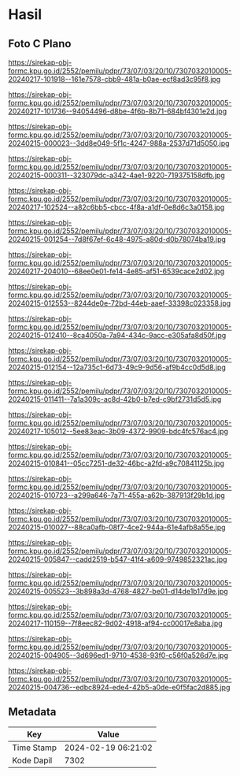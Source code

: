 # Hasil

## Foto C Plano

https://sirekap-obj-formc.kpu.go.id/2552/pemilu/pdpr/73/07/03/20/10/7307032010005-20240217-101918--161e7578-cbb9-481a-b0ae-ecf8ad3c95f8.jpg

https://sirekap-obj-formc.kpu.go.id/2552/pemilu/pdpr/73/07/03/20/10/7307032010005-20240217-101736--94054496-d8be-4f6b-8b71-684bf4301e2d.jpg

https://sirekap-obj-formc.kpu.go.id/2552/pemilu/pdpr/73/07/03/20/10/7307032010005-20240215-000023--3dd8e049-5f1c-4247-988a-2537d71d5050.jpg

https://sirekap-obj-formc.kpu.go.id/2552/pemilu/pdpr/73/07/03/20/10/7307032010005-20240215-000311--323079dc-a342-4ae1-9220-719375158dfb.jpg

https://sirekap-obj-formc.kpu.go.id/2552/pemilu/pdpr/73/07/03/20/10/7307032010005-20240217-102524--a82c6bb5-cbcc-4f8a-a1df-0e8d6c3a0158.jpg

https://sirekap-obj-formc.kpu.go.id/2552/pemilu/pdpr/73/07/03/20/10/7307032010005-20240215-001254--7d8f67ef-6c48-4975-a80d-d0b78074ba19.jpg

https://sirekap-obj-formc.kpu.go.id/2552/pemilu/pdpr/73/07/03/20/10/7307032010005-20240217-204010--68ee0e01-fe14-4e85-af51-6539cace2d02.jpg

https://sirekap-obj-formc.kpu.go.id/2552/pemilu/pdpr/73/07/03/20/10/7307032010005-20240215-012553--8244de0e-72bd-44eb-aaef-33398c023358.jpg

https://sirekap-obj-formc.kpu.go.id/2552/pemilu/pdpr/73/07/03/20/10/7307032010005-20240215-012410--8ca4050a-7a94-434c-9acc-e305afa8d50f.jpg

https://sirekap-obj-formc.kpu.go.id/2552/pemilu/pdpr/73/07/03/20/10/7307032010005-20240215-012154--12a735c1-6d73-49c9-9d56-af9b4cc0d5d8.jpg

https://sirekap-obj-formc.kpu.go.id/2552/pemilu/pdpr/73/07/03/20/10/7307032010005-20240215-011411--7a1a309c-ac8d-42b0-b7ed-c9bf2731d5d5.jpg

https://sirekap-obj-formc.kpu.go.id/2552/pemilu/pdpr/73/07/03/20/10/7307032010005-20240217-105012--5ee83eac-3b09-4372-9909-bdc4fc576ac4.jpg

https://sirekap-obj-formc.kpu.go.id/2552/pemilu/pdpr/73/07/03/20/10/7307032010005-20240215-010841--05cc7251-de32-46bc-a2fd-a9c70841125b.jpg

https://sirekap-obj-formc.kpu.go.id/2552/pemilu/pdpr/73/07/03/20/10/7307032010005-20240215-010723--a299a646-7a71-455a-a62b-387913f29b1d.jpg

https://sirekap-obj-formc.kpu.go.id/2552/pemilu/pdpr/73/07/03/20/10/7307032010005-20240215-010027--88ca0afb-08f7-4ce2-944a-61e4afb8a55e.jpg

https://sirekap-obj-formc.kpu.go.id/2552/pemilu/pdpr/73/07/03/20/10/7307032010005-20240215-005847--cadd2519-b547-41f4-a609-9749852321ac.jpg

https://sirekap-obj-formc.kpu.go.id/2552/pemilu/pdpr/73/07/03/20/10/7307032010005-20240215-005523--3b898a3d-4768-4827-be01-d14de1b17d9e.jpg

https://sirekap-obj-formc.kpu.go.id/2552/pemilu/pdpr/73/07/03/20/10/7307032010005-20240217-110159--7f8eec82-9d02-4918-af94-cc00017e8aba.jpg

https://sirekap-obj-formc.kpu.go.id/2552/pemilu/pdpr/73/07/03/20/10/7307032010005-20240215-004905--3d696ed1-9710-4538-93f0-c56f0a526d7e.jpg

https://sirekap-obj-formc.kpu.go.id/2552/pemilu/pdpr/73/07/03/20/10/7307032010005-20240215-004736--edbc8924-ede4-42b5-a0de-e0f5fac2d885.jpg


## Metadata

| Key        | Value               |
| ---------- | ------------------- |
| Time Stamp | 2024-02-19 06:21:02 |
| Kode Dapil | 7302                |



